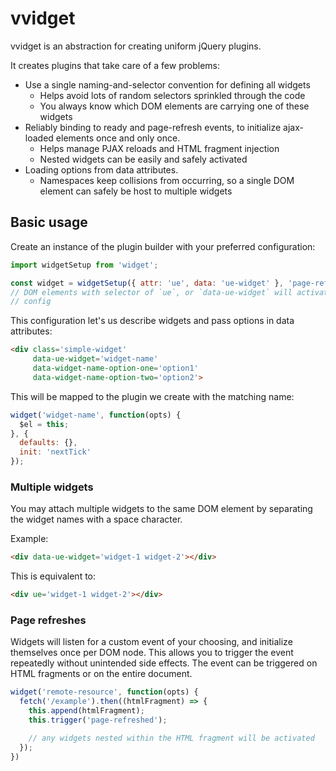 # vvidget

vvidget is an abstraction for creating uniform jQuery plugins.

It creates plugins that take care of a few problems:

* Use a single naming-and-selector convention for defining all widgets
  * Helps avoid lots of random selectors sprinkled through the code
  * You always know which DOM elements are carrying one of these widgets
* Reliably binding to ready and page-refresh events, to initialize ajax-loaded elements once and only once.
  * Helps manage PJAX reloads and HTML fragment injection
  * Nested widgets can be easily and safely activated
* Loading options from data attributes.
  * Namespaces keep collisions from occurring, so a single DOM element can safely be host to multiple widgets

## Basic usage

Create an instance of the plugin builder with your preferred configuration:

```javascript
import widgetSetup from 'widget';

const widget = widgetSetup({ attr: 'ue', data: 'ue-widget' }, 'page-refreshed', 'page-refreshed');
// DOM elements with selector of `ue`, or `data-ue-widget` will activate widgets created with this
// config
```

This configuration let's us describe widgets and pass options in data attributes:

```html
<div class='simple-widget'
     data-ue-widget='widget-name'
     data-widget-name-option-one='option1'
     data-widget-name-option-two='option2'>
```

This will be mapped to the plugin we create with the matching name:

```javascript
widget('widget-name', function(opts) {
  $el = this;
}, {
  defaults: {},
  init: 'nextTick'
});
```

### Multiple widgets

You may attach multiple widgets to the same DOM element by
separating the widget names with a space character.

Example:

```html
<div data-ue-widget='widget-1 widget-2'></div>
```

This is equivalent to:

```html
<div ue='widget-1 widget-2'></div>
```

### Page refreshes

Widgets will listen for a custom event of your choosing, and initialize themselves once per DOM node. This allows
you to trigger the event repeatedly without unintended side effects. The event can be triggered on HTML fragments or
on the entire document.

```javascript
widget('remote-resource', function(opts) {
  fetch('/example').then((htmlFragment) => {
    this.append(htmlFragment);
    this.trigger('page-refreshed');

    // any widgets nested within the HTML fragment will be activated
  });
})
```
